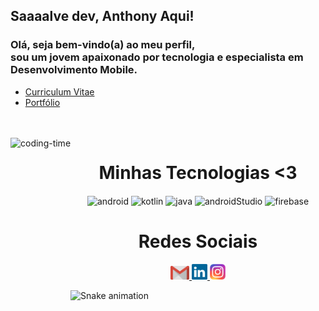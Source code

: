 ## Saaaalve dev, Anthony Aqui!
### Olá, seja bem-vindo(a) ao meu perfil,</br> sou um jovem apaixonado por tecnologia e especialista em Desenvolvimento Mobile.


-   <a href = "https://drive.google.com/file/d/1CfQawrYD8w1hwSbk7yiHeMnuZuqfAp2N/view?usp=drive_link" target=_blank>
      Curriculum Vitae
    </a>
    
-   <a href = "https://anthonysa-portfolio.netlify.app/" target=_blank>
      Portfólio
    </a>
    
<br>

<div  align="center"> 
  <div style="display: inline_block"><br>
    <img align="left" height="250" alt="coding-time" src="https://raw.githubusercontent.com/LuigiGf/LuigiGf/main/code.gif">
    <h1 align="center">Minhas Tecnologias <3</h1>
      <img align="center" height="50" width="80" alt="android" src="https://cdn.jsdelivr.net/gh/devicons/devicon/icons/react/react-original.svg"/>
      <img align="center" height="50" width="80" alt="kotlin" src="https://cdn.jsdelivr.net/gh/devicons/devicon/icons/nodejs/nodejs-original.svg">
      <img align="center" height="50" width="80" alt="java" src="https://cdn.jsdelivr.net/gh/devicons/devicon/icons/dot-net/dot-net-original.svg" >
      <img align="center" height="50" width="80" alt="androidStudio" src="https://cdn.jsdelivr.net/gh/devicons/devicon/icons/csharp/csharp-original.svg" />
      <img align="center" height="50" width="80" alt="firebase" src="https://cdn.jsdelivr.net/gh/devicons/devicon/icons/microsoftsqlserver/microsoftsqlserver-plain.svg"rebase-plain.svg">
   </div>
    
  
  <h1 align="center">Redes Sociais</h1>
    <a href = "mailto: anthonysareis11@gmail.com" target=blank>
      <img width="30" src="gmail.svg">
    </a>
    <a href = "https://www.linkedin.com/in/anthony-sa-reis/" target=_blank>
      <img width="25" src="linkedin.svg">
    </a>
    <a href = "https://www.instagram.com/anthonysareis/" target=_blank>
      <img width="25" src="instagram.png">
    </a>
</div>
  
![Snake animation](https://github.com/LuigiGF/LuigiGF/blob/output/github-contribution-grid-snake.svg)
